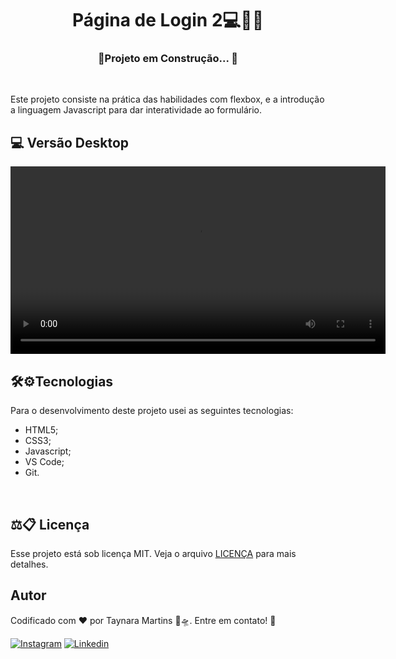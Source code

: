 <h1 align="center">Página de Login  2💻📁✨</h1>

<h3 align="center"> 🚧Projeto em Construção... 🚧 </h3>
<br>

<p>Este projeto consiste na prática das habilidades com flexbox, e a introdução a linguagem Javascript para dar interatividade ao formulário.

<h2> 💻 Versão Desktop </h2>
<video src="login2.mp4" width="600"></video>

<br>

<h2> 🛠⚙️Tecnologias </h2>
<p>Para o desenvolvimento deste projeto usei as seguintes tecnologias:</p>
<ul>
    <li>HTML5;</li>
    <li>CSS3;</li>
    <li>Javascript;</li>
    <li>VS Code;</li>
    <li>Git.</li>
</ul>
<br>

<h2>⚖️📋 Licença</h2>
<p>Esse projeto está sob licença MIT. Veja o arquivo <a href="https://github.com/thaay93/login_page/blob/main/LICENSE">LICENÇA</a> para mais detalhes.
<br>

<h2>Autor</h2>
<p>Codificado com ❤️ por Taynara Martins 🐷🛸. Entre em contato! 👋</p>

[![Instagram](https://img.shields.io/badge/Instagram-E4405F?style=for-the-badge&logo=instagram&logoColor=white)](https://www.instagram.com/paulathaah/)
[![Linkedin](https://img.shields.io/badge/LinkedIn-0077B5?style=for-the-badge&logo=linkedin&logoColor=white)](https://www.linkedin.com/in/taynara-martins-b3a61012a/)